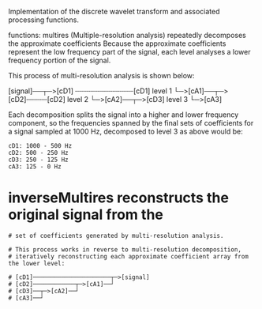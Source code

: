 Implementation of the discrete wavelet transform and associated processing functions.

functions:
multires (Multiple-resolution analysis) repeatedly decomposes the approximate coefficients
Because the approximate coefficients represent the low frequency part of the signal,
each level analyses a lower frequency portion of the signal.

This process of multi-resolution analysis is shown below:

[signal]──┬─>[cD1] ┄┄┄┄┄┄┄┄┄┄┄┄┄┄[cD1]        level 1
            └─>[cA1]──┬─>[cD2]┄┄┄┄┄[cD2]        level 2
                    └─>[cA2]──┬─>[cD3]        level 3
                                └─>[cA3]

Each decomposition splits the signal into a higher and lower frequency component,
so the frequencies spanned by the final sets of coefficients
for a signal sampled at 1000 Hz, decomposed to level 3 as above would be:

    cD1: 1000 - 500 Hz
    cD2: 500 - 250 Hz
    cD3: 250 - 125 Hz
    cA3: 125 - 0 Hz

# inverseMultires reconstructs the original signal from the
    # set of coefficients generated by multi-resolution analysis.

    # This process works in reverse to multi-resolution decomposition,
    # iteratively reconstructing each approximate coefficient array from the lower level:

    # [cD1]──────────────────────┬─>[signal]
    # [cD2]────────────┬─>[cA1]──┘
    # [cD3]──┬─>[cA2]──┘
    # [cA3]──┘
